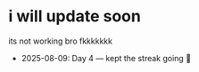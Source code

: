  <h1>i will update soon</h1>

its not working bro fkkkkkkk
- 2025-08-09: Day 4 — kept the streak going 🚀